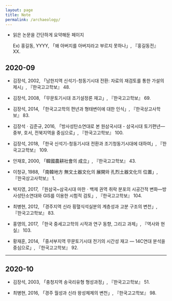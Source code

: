 ```yaml
---
layout: page
title: Note
permalink: /archaeology/
---
```


- 읽은 논문을 간단하게 요약해둔 페이지

  Ex) 홍길동, YYYY, 「왜 아버지를 아버지라고 부르지 못하나」, 『홍길동전』 XX.

## 2020-09

- 김장석, 2002, 「남한지역 신석기-청동기시대 전환: 자료의 재검토를 통한 가설의 제시」, 『한국고고학보』 48.

- 김장석, 2008,  「무문토기시대 조기설정론 재고」, 『한국고고학보』 69.

- 김장석, 2014, 「한국고고학의 편년과 형태변이에 대한 인식」, 『한국상고사학보』 83.

- 김장석ㆍ김준규, 2016, 「방사성탄소연대로 본 원삼국시대 - 삼국시대 토기편년—중부, 호서, 전북지역을 중심으로」, 『한국고고학보』 100.

- 김장석, 2018, 「한국 신석기-청동기시대 전환과 조기청동기시대에 대하여」, 『한국고고학보』 109.

- 안재호, 2000, 「韓國農耕社會의 成立」, 『한국고고학보』 43.

- 이청규, 1988, 「南韓地方 無文土器文化의 展開와 孔烈土器文化의 位置」, 『한국상고사학보』 1.

- 박지영, 2017, 「원삼국~삼국시대 마한ㆍ백제 권역 취락 분포의 시공간적 변화—방사성탄소연대와 GIS를 이용한 시험적 검토」, 『한국고고학보』 104.

- 최병현, 2012, 「경주지역 신라 횡혈식석실분의 계층성과 고분 구조의 변천」, 『한국고고학보』 83.

- 홍영의, 2017, 「한국 중세고고학의 시작과 연구 동향, 그리고 과제」, 『역사와 현실』 103.

- 황재훈, 2014, 「중서부지역 무문토기시대 전기의 시간성 재고 — 14C연대 분석을 중심으로」, 『한국고고학보』 92.

------

## 2020-10

- 김장석, 2003,  「충청지역 송국리유형 형성과정」, 『한국고고학보』 51.

- 최병현, 2016, 「경주 월성과 신라 왕성체제의 변천」, 『한국고고학보』 98.

